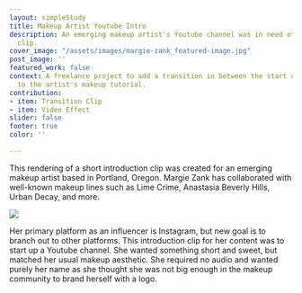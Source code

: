 ```yaml
---
layout: simpleStudy
title: Makeup Artist Youtube Intro
description: An emerging makeup artist's Youtube channel was in need of a quick intro
  clip.
cover_image: "/assets/images/margie-zank_featured-image.jpg"
post_image: ''
featured_work: false
context: A freelance project to add a transition in between the start of the video
  to the artist's makeup tutorial.
contribution:
- item: Transition Clip
- item: Video Effect
slider: false
footer: true
color: ''

---
```

This rendering of a short introduction clip was created for an emerging makeup artist based in Portland, Oregon. Margie Zank has collaborated with well-known makeup lines such as Lime Crime, Anastasia Beverly Hills, Urban Decay, and more.

![](/assets/images/margie-zank_intro.gif)

Her primary platform as an influencer is Instagram, but new goal is to branch out to other platforms. This introduction clip for her content was to start up a Youtube channel. She wanted something short and sweet, but matched her usual makeup aesthetic. She required no audio and wanted purely her name as she thought she was not big enough in the makeup community to brand herself with a logo.